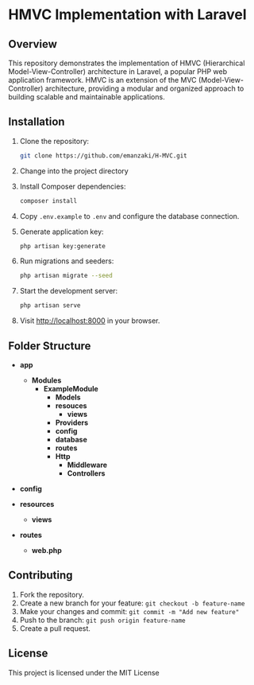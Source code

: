 # HMVC Implementation with Laravel

## Overview

This repository demonstrates the implementation of HMVC (Hierarchical Model-View-Controller) architecture in Laravel, a popular PHP web application framework. HMVC is an extension of the MVC (Model-View-Controller) architecture, providing a modular and organized approach to building scalable and maintainable applications.

## Installation

1. Clone the repository:

   ```bash
   git clone https://github.com/emanzaki/H-MVC.git
   ```

2. Change into the project directory

3. Install Composer dependencies:

   ```bash
   composer install
   ```

4. Copy `.env.example` to `.env` and configure the database connection.

5. Generate application key:

   ```bash
   php artisan key:generate
   ```

6. Run migrations and seeders:

   ```bash
   php artisan migrate --seed
   ```

7. Start the development server:

   ```bash
   php artisan serve
   ```

8. Visit [http://localhost:8000](http://localhost:8000) in your browser.

## Folder Structure

- **app**
  - **Modules**
    - **ExampleModule**
      - **Models**
      - **resouces**
        - **views**
      - **Providers**
      - **config**
      - **database**
      - **routes**
      - **Http**
        - **Middleware**
        - **Controllers**
        
- **config**
- **resources**
  - **views**
- **routes**
  - **web.php**


## Contributing

1. Fork the repository.
2. Create a new branch for your feature: `git checkout -b feature-name`
3. Make your changes and commit: `git commit -m "Add new feature"`
4. Push to the branch: `git push origin feature-name`
5. Create a pull request.

## License

This project is licensed under the MIT License
